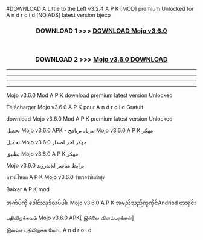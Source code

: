 #DOWNLOAD A Little to the Left v3.2.4 A P K [MOD] premium Unlocked for A n d r o i d [NO.ADS] latest version bjecp 



<div align="center">

<h3>DOWNLOAD 1 >>> <a href="https://downloadmod1.web.app/?judul=Mojo v3.6.0">DOWNLOAD Mojo v3.6.0</a></h3><br>

<h3>DOWNLOAD 2 >>> <a href="https://downloadmod1.web.app/?judul=Mojo v3.6.0">Mojo v3.6.0 DOWNLOAD </a></h3>

</div>


----------------------------------------------------------

----------------------------------------------------------

----------------------------------------------------------

----------------------------------------------------------


Mojo v3.6.0 Mod A P K download premium latest version Unlocked

Télécharger Mojo v3.6.0 A P K pour A n d r o i d Gratuit

download Mojo v3.6.0 Mod A P K premium latest version Unlocked

تحميل Mojo v3.6.0 APK - تنزيل برنامج Mojo v3.6.0 A P K مهكر

تحميل Mojo v3.6.0 مهكر اخر اصدار

تطبيق Mojo v3.6.0 A P K مهكر

Mojo v3.6.0 برابط مباشر للاندرويد

ดาวน์โหลด A P K Mojo v3.6.0 รับเวอร์ชันล่าสุด

Baixar A P K mod

အက်ပ်ကို ဒေါင်းလုဒ်လုပ်ပါ။ Mojo v3.6.0 A P K အမည်သည်ကူကိုင်Andriod ဗားရှင်း

பதிவிறக்கவும் Mojo v3.6.0 APK[ இல்லை விளம்பரங்கள்] 
 
இலவச பதிவிறக்க மோட் A n d r o i d



